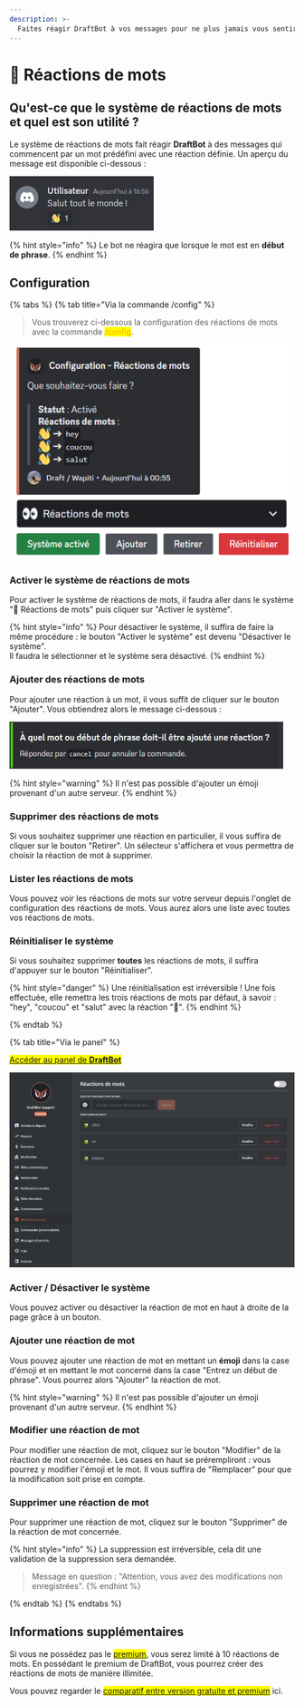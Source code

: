 ```yaml
---
description: >-
  Faites réagir DraftBot à vos messages pour ne plus jamais vous sentir seul.
---
```


# 👀 Réactions de mots

## Qu'est-ce que le système de réactions de mots et quel est son utilité ?

Le système de réactions de mots fait réagir **DraftBot** à des messages qui commencent par un mot prédéfini avec une réaction définie. Un aperçu du message est disponible ci-dessous :

![Aperçu du système](../.gitbook/assets/wordreact/view_wordreact.jpg)

{% hint style="info" %}
Le bot ne réagira que lorsque le mot est en **début de phrase**.
{% endhint %}

## Configuration

{% tabs %}
{% tab title="Via la commande /config" %}
> Vous trouverez ci-dessous la configuration des réactions de mots avec la commande <mark style="color:orange;">/config</mark>.

![Aperçu du système](../.gitbook/assets/wordreact/view.png)

### Activer le système de réactions de mots

Pour activer le système de réactions de mots, il faudra aller dans le système "👀 Réactions de mots" puis cliquer sur "Activer le système".

{% hint style="info" %}
Pour désactiver le système, il suffira de faire la même procédure : le bouton "Activer le système" est devenu "Désactiver le système".\
Il faudra le sélectionner et le système sera désactivé.
{% endhint %}

### Ajouter des réactions de mots

Pour ajouter une réaction à un mot, il vous suffit de cliquer sur le bouton "Ajouter". Vous obtiendrez alors le message ci-dessous :

![Aperçu du message](../.gitbook/assets/wordreact/question.png)

{% hint style="warning" %}
Il n'est pas possible d'ajouter un émoji provenant d'un autre serveur.
{% endhint %}

### Supprimer des réactions de mots

Si vous souhaitez supprimer une réaction en particulier, il vous suffira de cliquer sur le bouton "Retirer". Un sélecteur s'affichera et vous permettra de choisir la réaction de mot à supprimer.

### Lister les réactions de mots

Vous pouvez voir les réactions de mots sur votre serveur depuis l'onglet de configuration des réactions de mots. Vous aurez alors une liste avec toutes vos réactions de mots.

### Réinitialiser le système

Si vous souhaitez supprimer **toutes** les réactions de mots, il suffira d'appuyer sur le bouton "Réinitialiser".

{% hint style="danger" %}
Une réinitialisation est irréversible ! Une fois effectuée, elle remettra les trois réactions de mots par défaut, à savoir : "hey", "coucou" et "salut" avec la réaction "👋".
{% endhint %}

{% endtab %}

{% tab title="Via le panel" %}

<mark style="color:blue;">[Accéder au panel de **DraftBot**](https://draftbot.fr/dashboard)</mark>

![Aperçu du panel](../.gitbook/assets/wordreact/view_panel.png)

### Activer / Désactiver le système

Vous pouvez activer ou désactiver la réaction de mot en haut à droite de la page grâce à un bouton.

### Ajouter une réaction de mot

Vous pouvez ajouter une réaction de mot en mettant un **émoji** dans la case d'émoji et en mettant le mot concerné dans la case "Entrez un début de phrase". Vous pourrez alors "Ajouter" la réaction de mot.

{% hint style="warning" %}
Il n'est pas possible d'ajouter un émoji provenant d'un autre serveur.
{% endhint %}

### Modifier une réaction de mot

Pour modifier une réaction de mot, cliquez sur le bouton "Modifier" de la réaction de mot concernée. Les cases en haut se prérempliront : vous pourrez y modifier l'émoji et le mot. Il vous suffira de "Remplacer" pour que la modification soit prise en compte.

### Supprimer une réaction de mot

Pour supprimer une réaction de mot, cliquez sur le bouton "Supprimer" de la réaction de mot concernée.

{% hint style="info" %}
La suppression est irréversible, cela dit une validation de la suppression sera demandée.
> Message en question : "Attention, vous avez des modifications non enregistrées".
{% endhint %}

{% endtab %}
{% endtabs %}

## Informations supplémentaires

Si vous ne possédez pas le <mark style="color:orange;">[premium](https://draftbot.fr/premium)</mark>, vous serez limité à 10 réactions de mots. En possédant le premium de DraftBot, vous pourrez créer des réactions de mots de manière illimitée.

Vous pouvez regarder le <mark style="color:blue;">[comparatif entre version gratuite et premium](https://www.draftbot.fr/premium#diff)</mark> ici.